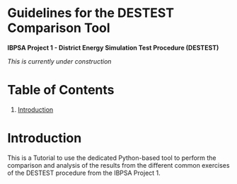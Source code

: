 # Guidelines for the DESTEST Comparison Tool

**IBPSA Project 1 - District Energy Simulation Test Procedure (DESTEST)**

*This is currently under construction*

# Table of Contents

1. [Introduction](#introduction)

# Introduction

This is a Tutorial to use the dedicated Python-based tool to perform the comparison and analysis of the results from the different common exercises of the DESTEST procedure from the IBPSA Project 1. 
